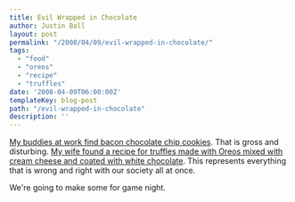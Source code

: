 ```yaml
---
title: Evil Wrapped in Chocolate
author: Justin Ball
layout: post
permalink: "/2008/04/09/evil-wrapped-in-chocolate/"
tags:
  - "food"
  - "oreos"
  - "recipe"
  - "truffles"
date: '2008-04-09T06:00:00Z'
templateKey: blog-post
path: "/evil-wrapped-in-chocolate"
description: ''
---
```


[My buddies at work find bacon chocolate chip cookies][1]. That is gross and disturbing. [My wife found a recipe for truffles made with Oreos mixed with cream cheese and coated with white chocolate][2]. This represents everything that is wrong and right with our society all at once.

 [1]: /2008/02/26/the-cosl-guys-are-disgusting/
 [2]: http://bakerella.blogspot.com/2008/01/grocery-item-turns-gourmet.html

We're going to make some for game night.
